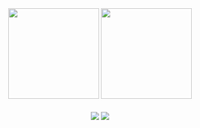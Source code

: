 <div align="center">
  <img height="180em" src="https://github-readme-stats.vercel.app/api?username=hotafrika&show_icons=true&count_private=true&theme=Gradient"/>
  <img height="180em" src="https://github-readme-stats.vercel.app/api/top-langs/?username=hotafrika&layout=compact&langs_count=7"/>
</div>

###

<div  align="center">
    <a href="https://www.linkedin.com/in/arthurseregov/" target="_blank"><img src="https://img.shields.io/badge/-LinkedIn-%230077B5?style=for-the-badge&logo=linkedin&logoColor=white" target="_blank"></a> 
    <a href="https://artursiarohau.medium.com" target="_blank"><img src="https://img.shields.io/badge/-Medium.com-%230077B5?style=for-the-badge&logo=medium&logoColor=black&color=" target="_blank"></a> 
</div>